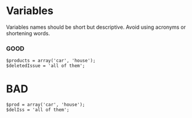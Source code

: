 # Variables

Variables names should be short but descriptive. Avoid using acronyms or shortening words.

### GOOD
```
$products = array('car', 'house');
$deletedIssue = 'all of them';
```

# BAD
```
$prod = array('car', 'house');
$delIss = 'all of them';
```
